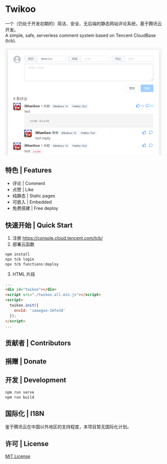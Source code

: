 # Twikoo

一个（仍处于开发初期的）简洁、安全、无后端的静态网站评论系统，基于腾讯云开发。<br>
A simple, safe, serverless comment system based on Tencent CloudBase (tcb).

![Demo](./docs/demo.png)

## 特色 | Features

* 评论 | Comment
* 点赞 | Like
* 纯静态 | Static pages
* 可嵌入 | Embedded
* 免费搭建 | Free deploy

## 快速开始 | Quick Start

1. 注册 https://console.cloud.tencent.com/tcb/
2. 部署云函数
```
npm install
npx tcb login
npx tcb functions:deploy
```
3. HTML 片段
``` html
...
<div id="twikoo"></div>
<script src="./twikoo.all.min.js"></script>
<script>
  twikoo.init({
    envId: 'imaegoo-16fe3d'
  });
</script>
...
```

## 贡献者 | Contributors

## 捐赠 | Donate

## 开发 | Development

```
npm run serve
npm run build
```

## 国际化 | I18N

鉴于腾讯云在中国以外地区的支持程度，本项目暂无国际化计划。

## 许可 | License

[MIT License](./LICENSE)
